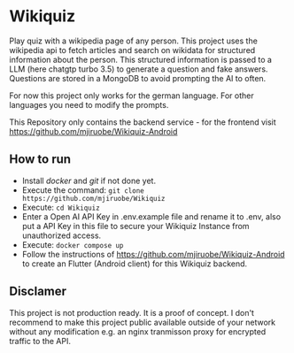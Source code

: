 # Wikiquiz

Play quiz with a wikipedia page of any person. This project uses the wikipedia api to fetch articles and search on wikidata for structured information about the person.
This structured information is passed to a LLM (here chatgtp turbo 3.5) to generate a question and fake answers. Questions are stored in a MongoDB to avoid prompting the AI to often.

For now this project only works for the german language. For other languages you need to modify the prompts.

This Repository only contains the backend service - for the frontend visit https://github.com/mjiruobe/Wikiquiz-Android

## How to run

- Install _docker_ and _git_ if not done yet.
- Execute the command: `git clone https://github.com/mjiruobe/Wikiquiz`
- Execute: `cd Wikiquiz`
- Enter a Open AI API Key in .env.example file and rename it to .env, also put a API Key in this file to secure your Wikiquiz Instance from unauthorized access.
- Execute: `docker compose up`
- Follow the instructions of https://github.com/mjiruobe/Wikiquiz-Android to create an Flutter (Android client) for this Wikiquiz backend.

## Disclamer

This project is not production ready. It is a proof of concept.
I don't recommend to make this project public available outside of your network without any modification e.g. an nginx tranmisson proxy for encrypted traffic to the API.
